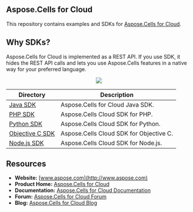## Aspose.Cells for Cloud
This repository contains examples and SDKs for [Aspose.Cells for Cloud](http://www.aspose.com/cloud/excel-api.aspx).

## Why SDKs?
Aspose.Cells for Cloud is implemented as a REST API. If you use SDK, it hides the REST API calls and lets you use Aspose.Cells features in a native way for your preferred language.

<p align="center">
  <a title="Download ZIP" href="https://github.com/asposecells/Aspose_Cells_Cloud/archive/master.zip">
     <img src="http://i.imgur.com/hwNhrGZ.png" />
  </a>
</p>

Directory | Description
--------- | -----------
[Java SDK](SDKs/Aspose.Cells_Cloud_SDK_for_Java)  |  Aspose.Cells for Cloud Java SDK.
[PHP SDK](SDKs/Aspose.Cells_Cloud_SDK_For_PHP)  | Aspose.Cells Cloud SDK for PHP.
[Python SDK](SDKs/Aspose.Cells_Cloud_SDK_For_Python) | Aspose.Cells Cloud SDK for Python.
[Objective C SDK](SDKs/Aspose.Cells_Cloud_SDK_For_Objective_C) | Aspose.Cells Cloud SDK for Objective C.
[Node.js SDK](SDKs/Aspose.Cells_Cloud_SDK_For_NodeJS) | Aspose.Cells Cloud SDK for Node.js.

## Resources

+ **Website:** [www.aspose.com](http://www.aspose.com)
+ **Product Home:** [Aspose.Cells for Cloud](http://www.aspose.com/cloud/excel-api.aspx)
+ **Documentation:** [Aspose.Cells for Cloud Documentation](http://www.aspose.com/docs/display/cellscloud/Home)
+ **Forum:** [Aspose.Cells for Cloud Forum](http://www.aspose.com/community/forums/aspose.cells-product-family/19/showforum.aspx)
+ **Blog:** [Aspose.Cells for Cloud Blog](http://www.aspose.com/blogs/aspose-products/aspose-cells-product-family.html)

